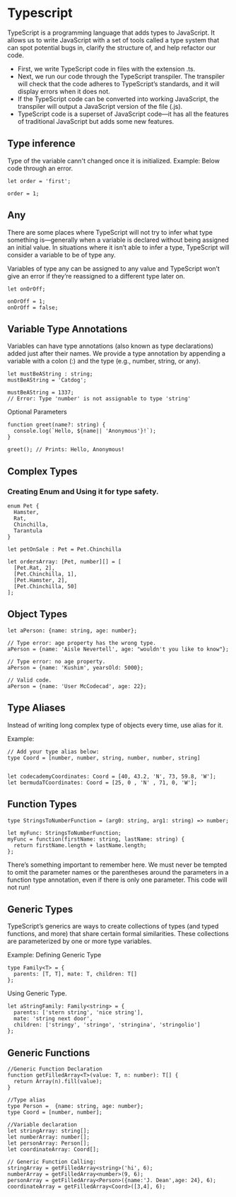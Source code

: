 # Typescript
TypeScript is a programming language that adds types to JavaScript. It allows us to write JavaScript with a set of tools called a type system that can spot potential bugs in, clarify the structure of, and help refactor our code.

-   First, we write TypeScript code in files with the extension .ts.
-   Next, we run our code through the TypeScript transpiler. The transpiler will check that the code adheres to TypeScript’s standards, and it will display errors when it does not.
-   If the TypeScript code can be converted into working JavaScript, the transpiler will output a JavaScript version of the file (.js).
-   TypeScript code is a superset of JavaScript code—it has all the features of traditional JavaScript but adds some new features.


## Type inference  
Type of the variable cann't changed once it is initialized.
Example: Below code through an error.

```
let order = 'first';

order = 1;
```

## Any
There are some places where TypeScript will not try to infer what type something is—generally when a variable is declared without being assigned an initial value. In situations where it isn’t able to infer a type, TypeScript will consider a variable to be of type any.

Variables of type any can be assigned to any value and TypeScript won’t give an error if they’re reassigned to a different type later on.
```
let onOrOff;

onOrOff = 1;
onOrOff = false;
```

## Variable Type Annotations
Variables can have type annotations (also known as type declarations) added just after their names. We provide a type annotation by appending a variable with a colon (:) and the type (e.g., number, string, or any).
```
let mustBeAString : string;
mustBeAString = 'Catdog';

mustBeAString = 1337;
// Error: Type 'number' is not assignable to type 'string'
```

Optional Parameters
```
function greet(name?: string) {
  console.log(`Hello, ${name|| 'Anonymous'}!`);
}

greet(); // Prints: Hello, Anonymous!
```

## Complex Types

### Creating Enum and Using it for type safety.

```
enum Pet {
  Hamster,
  Rat,
  Chinchilla,
  Tarantula
}

let petOnSale : Pet = Pet.Chinchilla

let ordersArray: [Pet, number][] = [
  [Pet.Rat, 2], 
  [Pet.Chinchilla, 1], 
  [Pet.Hamster, 2], 
  [Pet.Chinchilla, 50]
];
```

## Object Types

```
let aPerson: {name: string, age: number};

// Type error: age property has the wrong type.
aPerson = {name: 'Aisle Nevertell', age: "wouldn't you like to know"}; 

// Type error: no age property.
aPerson = {name: 'Kushim', yearsOld: 5000};  

// Valid code. 
aPerson = {name: 'User McCodecad', age: 22}; 
```

## Type Aliases
Instead of writing long complex type of objects every time, use alias for it.

Example:
```
// Add your type alias below:
type Coord = [number, number, string, number, number, string]


let codecademyCoordinates: Coord = [40, 43.2, 'N', 73, 59.8, 'W'];
let bermudaTCoordinates: Coord = [25, 0 , 'N' , 71, 0, 'W'];
```


## Function Types

```
type StringsToNumberFunction = (arg0: string, arg1: string) => number;

let myFunc: StringsToNumberFunction;
myFunc = function(firstName: string, lastName: string) {
  return firstName.length + lastName.length;
};
```
There’s something important to remember here. We must never be tempted to omit the parameter names or the parentheses around the parameters in a function type annotation, even if there is only one parameter. This code will not run!


## Generic Types
TypeScript’s generics are ways to create collections of types (and typed functions, and more) that share certain formal similarities. These collections are parameterized by one or more type variables.

Example: 
Defining Generic Type
```
type Family<T> = {
  parents: [T, T], mate: T, children: T[]
};
```

Using Generic Type.
```
let aStringFamily: Family<string> = {
  parents: ['stern string', 'nice string'],
  mate: 'string next door', 
  children: ['stringy', 'stringo', 'stringina', 'stringolio']
}; 
```

## Generic Functions

```
//Generic Function Declaration
function getFilledArray<T>(value: T, n: number): T[] {
  return Array(n).fill(value);
}

//Type alias
type Person =  {name: string, age: number};
type Coord = [number, number];

//Variable declaration
let stringArray: string[];
let numberArray: number[];
let personArray: Person[];
let coordinateArray: Coord[];

// Generic Function Calling:
stringArray = getFilledArray<string>('hi', 6);
numberArray = getFilledArray<number>(9, 6);
personArray = getFilledArray<Person>({name:'J. Dean',age: 24}, 6);
coordinateArray = getFilledArray<Coord>([3,4], 6);
```